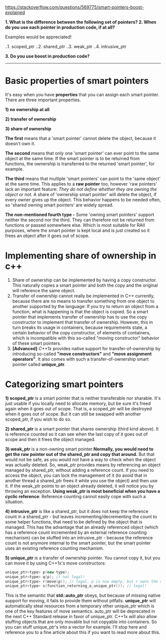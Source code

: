 https://stackoverflow.com/questions/569775/smart-pointers-boost-explained

**1. What is the difference between the following set of pointers?
2. When do you use each pointer in production code, if at all?**

Examples would be appreciated!

..1. scoped_ptr
..2. shared_ptr
..3. weak_ptr
..4. intrusive_ptr

**3. Do you use boost in production code?**

----------------------------------------------------------------

# Basic properties of smart pointers

It's easy when you have **properties** that you can assign each smart pointer. There are three important properties.

**1) no ownership at all**

**2) transfer of ownership**

**3) share of ownership**

**The first** means that a 'smart pointer' cannot delete the object, because it doesn't own it.

**The second** means that only one 'smart pointer' can ever point to the same object at the same time. If the smart pointer is to be returned from functions, the ownership is transferred to the returned 'smart pointer', for example.

**The third** means that multiple 'smart pointers' can point to the 'same object' at the same time. This applies to a **raw pointer** too, however 'raw pointers' lack an important feature: *They do not define whether they are owning the object or not.* A share of 'ownership smart pointer' will delete the object, if every owner gives up the object. This behavior happens to be needed often, so 'shared owning smart pointers' are widely spread.

**The non-mentioned fourth type -** Some 'owning smart pointers' support neither the second nor the third. They can therefore not be returned from functions or passed somewhere else. Which is most suitable for RAII purposes, where the smart pointer is kept local and is just created so it frees an object after it goes out of scope.

# Implementing share of ownership in c++

1) Share of ownership can be implemented by having a copy constructor. This naturally copies a smart pointer and both the copy and the original will reference the same object. 
2) Transfer of ownership cannot really be implemented in C++ currently, because there are no means to transfer something from one object to another supported by the language: If you try to return an object from a function, what is happening is that the object is copied. So a smart pointer that implements transfer of ownership has to use the copy constructor to implement that transfer of ownership. However, this in turn breaks its usage in containers, because requirements state, a certain behavior of the copy constructor, of elements of containers, which is incompatible with this so-called "moving constructor" behavior of these smart pointers.
3) **[Advanced]** *C++1x* provides native support for transfer-of-ownership by introducing so-called **"move constructors"** and **"move assignment operators"**. It also comes with such a transfer-of-ownership smart pointer called **unique_ptr**.

# Categorizing smart pointers

**1) scoped_ptr** is a smart pointer that is neither transferable nor sharable. It's just usable if you locally need to allocate memory, but be sure it's freed again when it goes out of scope. That is, a scoped_ptr will be destroyed when it goes out of scope. But it can still be swapped with another scoped_ptr, if you wish to do so.

**2) shared_ptr** is a smart pointer that shares ownership (third kind above). It is reference counted so it can see when the last copy of it goes out of scope and then it frees the object managed.

**3) weak_ptr** is a non-owning smart pointer.**Normally, you would need to get the raw pointer out of the shared_ptr and copy that around.** But that would not be safe, as you would not have a way to check when the object was actually deleted. So, weak_ptr provides means by referencing an object managed by shared_ptr, without adding a reference count. If you need to access the object, you can lock the management of it (to avoid that in another thread a shared_ptr frees it while you use the object) and then use it. If the weak_ptr points to an object already deleted, it will notice you by throwing an exception. **Using weak_ptr is most beneficial when you have a cyclic reference**: Reference counting cannot easily cope with such a situation.

**4) intrusive_ptr** is like a shared_ptr, but it does not keep the reference count in a shared_ptr - but leaves incrementing/decrementing the count to some helper functions, that need to be defined by the object that is managed. This has the advantage that an already referenced object (which has a reference count incremented by an external reference counting mechanism) can be stuffed into an intrusive_ptr - because the reference count is not anymore internal to the smart pointer, but the smart pointer uses an existing reference counting mechanism.

**5) unique_ptr** is a transfer of ownership pointer. You cannot copy it, but you can move it by using C++1x's move constructors:

```c++
unique_ptr<type> p(new type);
unique_ptr<type> q(p); // not legal!
unique_ptr<type> r(move(p)); // legal. p is now empty, but r owns the object
unique_ptr<type> s(function_returning_a_unique_ptr()); // legal!
```

This is the semantic that **std::auto_ptr** obeys, but because of missing native support for moving, it fails to provide them without pitfalls. **unique_ptr** will automatically steal resources from a temporary other unique_ptr which is one of the key features of move semantics. auto_ptr will be deprecated in the next C++ Standard release in favor of unique_ptr. C++1x will also allow stuffing objects that are only movable but not copyable into containers. So you can stuff unique_ptr's into a vector for example. I'll stop here and reference you to a fine article about this if you want to read more about this.
